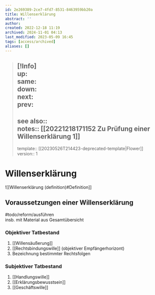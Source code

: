 ```yaml
---
id: 2e269389-2ce7-4fd7-8531-8463959bb20a
title: Willenserklärung
abstract: ''
author: 
created: 2022-12-18 11:19
archived: 2024-11-01 04:13
last_modified: 2023-05-09 16:45
tags: [access/archived]
aliases: []
---
```


> [!Info]  
> up:  
> same:  
> down:  
> next:  
> prev: 
> ---  
> see also::  
> notes:: [[20221218171152 Zu Prüfung einer Willenserklärung 1]]
> ---
> template:: [[20230526T214423-deprecated-template|Flower]]  
> version:: 1 

# Willenserklärung

![[Willenserklärung (definition)#Definition]]

## Voraussetzungen einer Willenserklärung 

#todo/reform/ausführen  
insb. mit Material aus Gesamtübersicht

### Objektiver Tatbestand

1. [[Willensäußerung]]
2. [[Rechtsbindungswille]] (objektiver Empfängerhorizont)
3. Bezeichnung bestimmter Rechtsfolgen

### Subjektiver Tatbestand

1. [[Handlungswille]]
2. [[Erklärungsbewusstsein]]
3. [[Geschäftswille]]
